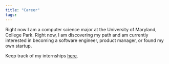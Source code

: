 ```yaml
---
title: "Career"
tags:
---
```

Right now I am a computer science major at the University of Maryland, College Park. Right now, I am discovering my path and am currently interested in becoming a software engineer, product manager, or found my own startup.

Keep track of my internships [here](Internships.md).